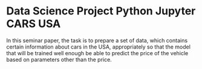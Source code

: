 # Data Science Project Python Jupyter CARS USA
In this seminar paper, the task is to prepare a set of data, which contains certain information about
cars in the USA, appropriately so that the model that will be trained well enough
be able to predict the price of the vehicle based on parameters other than the price.
